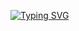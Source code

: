 [![Typing SVG](https://readme-typing-svg.herokuapp.com?color=%2336BCF7&width=600&lines=I'm+learning+C%2B%2B+from+Stephen+Prata's+book)](https://github.com/BobsVP/Prata)
